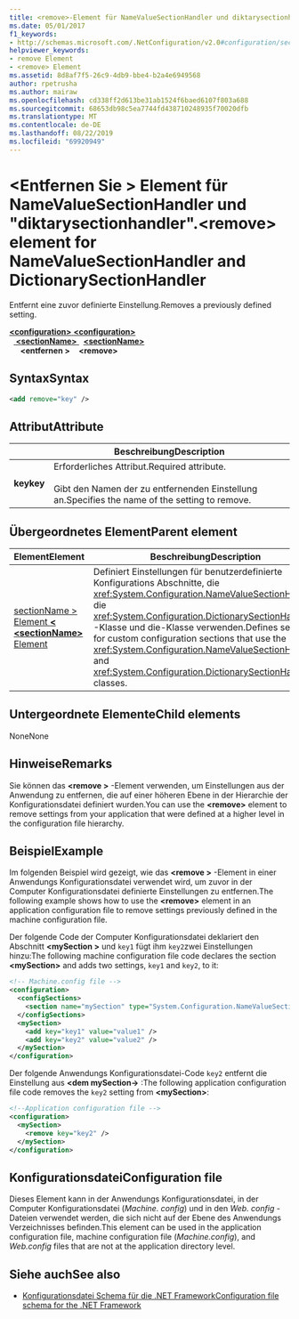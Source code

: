 ```yaml
---
title: <remove>-Element für NameValueSectionHandler und diktarysectionhandler
ms.date: 05/01/2017
f1_keywords:
- http://schemas.microsoft.com/.NetConfiguration/v2.0#configuration/sectionName/remove
helpviewer_keywords:
- remove Element
- <remove> Element
ms.assetid: 8d8af7f5-26c9-4db9-bbe4-b2a4e6949568
author: rpetrusha
ms.author: mairaw
ms.openlocfilehash: cd338ff2d613be31ab1524f6baed6107f803a688
ms.sourcegitcommit: 68653db98c5ea7744fd438710248935f70020dfb
ms.translationtype: MT
ms.contentlocale: de-DE
ms.lasthandoff: 08/22/2019
ms.locfileid: "69920949"
---
```

# <a name="remove-element-for-namevaluesectionhandler-and-dictionarysectionhandler"></a><span data-ttu-id="f8a25-102">\<Entfernen Sie > Element für NameValueSectionHandler und "diktarysectionhandler".</span><span class="sxs-lookup"><span data-stu-id="f8a25-102">\<remove> element for NameValueSectionHandler and DictionarySectionHandler</span></span>

<span data-ttu-id="f8a25-103">Entfernt eine zuvor definierte Einstellung.</span><span class="sxs-lookup"><span data-stu-id="f8a25-103">Removes a previously defined setting.</span></span>

<span data-ttu-id="f8a25-104">[ **\<configuration>** ](configuration-element.md) </span><span class="sxs-lookup"><span data-stu-id="f8a25-104">[**\<configuration>**](configuration-element.md) </span></span>  
<span data-ttu-id="f8a25-105">&nbsp;&nbsp;[ **\<sectionName>** ](custom-element-2.md) </span><span class="sxs-lookup"><span data-stu-id="f8a25-105">&nbsp;&nbsp;[**\<sectionName>**](custom-element-2.md) </span></span>  
<span data-ttu-id="f8a25-106">&nbsp;&nbsp;&nbsp;&nbsp; **\<entfernen >**</span><span class="sxs-lookup"><span data-stu-id="f8a25-106">&nbsp;&nbsp;&nbsp;&nbsp;**\<remove>**</span></span>

## <a name="syntax"></a><span data-ttu-id="f8a25-107">Syntax</span><span class="sxs-lookup"><span data-stu-id="f8a25-107">Syntax</span></span>

```xml
<add remove="key" />
```

## <a name="attribute"></a><span data-ttu-id="f8a25-108">Attribut</span><span class="sxs-lookup"><span data-stu-id="f8a25-108">Attribute</span></span>

|           | <span data-ttu-id="f8a25-109">Beschreibung</span><span class="sxs-lookup"><span data-stu-id="f8a25-109">Description</span></span> |
| --------- | ----------- |
| <span data-ttu-id="f8a25-110">**key**</span><span class="sxs-lookup"><span data-stu-id="f8a25-110">**key**</span></span>   | <span data-ttu-id="f8a25-111">Erforderliches Attribut.</span><span class="sxs-lookup"><span data-stu-id="f8a25-111">Required attribute.</span></span><br><br><span data-ttu-id="f8a25-112">Gibt den Namen der zu entfernenden Einstellung an.</span><span class="sxs-lookup"><span data-stu-id="f8a25-112">Specifies the name of the setting to remove.</span></span> |

## <a name="parent-element"></a><span data-ttu-id="f8a25-113">Übergeordnetes Element</span><span class="sxs-lookup"><span data-stu-id="f8a25-113">Parent element</span></span>

| <span data-ttu-id="f8a25-114">Element</span><span class="sxs-lookup"><span data-stu-id="f8a25-114">Element</span></span> | <span data-ttu-id="f8a25-115">Beschreibung</span><span class="sxs-lookup"><span data-stu-id="f8a25-115">Description</span></span> |
| ------- | ------------|
| [<span data-ttu-id="f8a25-116">sectionName > Element  **\<** </span><span class="sxs-lookup"><span data-stu-id="f8a25-116">**\<sectionName>** Element</span></span>](custom-element-2.md) | <span data-ttu-id="f8a25-117">Definiert Einstellungen für benutzerdefinierte Konfigurations Abschnitte, die <xref:System.Configuration.NameValueSectionHandler> die <xref:System.Configuration.DictionarySectionHandler> -Klasse und die-Klasse verwenden.</span><span class="sxs-lookup"><span data-stu-id="f8a25-117">Defines settings for custom configuration sections that use the <xref:System.Configuration.NameValueSectionHandler> and <xref:System.Configuration.DictionarySectionHandler> classes.</span></span> |

## <a name="child-elements"></a><span data-ttu-id="f8a25-118">Untergeordnete Elemente</span><span class="sxs-lookup"><span data-stu-id="f8a25-118">Child elements</span></span>

<span data-ttu-id="f8a25-119">None</span><span class="sxs-lookup"><span data-stu-id="f8a25-119">None</span></span>

## <a name="remarks"></a><span data-ttu-id="f8a25-120">Hinweise</span><span class="sxs-lookup"><span data-stu-id="f8a25-120">Remarks</span></span>

<span data-ttu-id="f8a25-121">Sie können das  **\<remove >** -Element verwenden, um Einstellungen aus der Anwendung zu entfernen, die auf einer höheren Ebene in der Hierarchie der Konfigurationsdatei definiert wurden.</span><span class="sxs-lookup"><span data-stu-id="f8a25-121">You can use the **\<remove>** element to remove settings from your application that were defined at a higher level in the configuration file hierarchy.</span></span>

## <a name="example"></a><span data-ttu-id="f8a25-122">Beispiel</span><span class="sxs-lookup"><span data-stu-id="f8a25-122">Example</span></span>

<span data-ttu-id="f8a25-123">Im folgenden Beispiel wird gezeigt, wie das  **\<remove >** -Element in einer Anwendungs Konfigurationsdatei verwendet wird, um zuvor in der Computer Konfigurationsdatei definierte Einstellungen zu entfernen.</span><span class="sxs-lookup"><span data-stu-id="f8a25-123">The following example shows how to use the **\<remove>** element in an application configuration file to remove settings previously defined in the machine configuration file.</span></span>

<span data-ttu-id="f8a25-124">Der folgende Code der Computer Konfigurationsdatei deklariert den Abschnitt  **\<mySection >** und `key1` fügt ihm `key2`zwei Einstellungen hinzu:</span><span class="sxs-lookup"><span data-stu-id="f8a25-124">The following machine configuration file code declares the section **\<mySection>** and adds two settings, `key1` and `key2`, to it:</span></span>

```xml
<!-- Machine.config file -->
<configuration>
  <configSections>
    <section name="mySection" type="System.Configuration.NameValueSectionHandler,System" />
  </configSections>
  <mySection>
    <add key="key1" value="value1" />
    <add key="key2" value="value2" />
  </mySection>
</configuration>
```

<span data-ttu-id="f8a25-125">Der folgende Anwendungs Konfigurationsdatei-Code `key2` entfernt die Einstellung aus  **\<dem mySection->** :</span><span class="sxs-lookup"><span data-stu-id="f8a25-125">The following application configuration file code removes the `key2` setting from **\<mySection>**:</span></span>

```xml
<!--Application configuration file -->
<configuration>
  <mySection>
    <remove key="key2" />
  </mySection>
</configuration>
```

## <a name="configuration-file"></a><span data-ttu-id="f8a25-126">Konfigurationsdatei</span><span class="sxs-lookup"><span data-stu-id="f8a25-126">Configuration file</span></span>

<span data-ttu-id="f8a25-127">Dieses Element kann in der Anwendungs Konfigurationsdatei, in der Computer Konfigurationsdatei (*Machine. config*) und in den *Web. config* -Dateien verwendet werden, die sich nicht auf der Ebene des Anwendungs Verzeichnisses befinden.</span><span class="sxs-lookup"><span data-stu-id="f8a25-127">This element can be used in the application configuration file, machine configuration file (*Machine.config*), and *Web.config* files that are not at the application directory level.</span></span>

## <a name="see-also"></a><span data-ttu-id="f8a25-128">Siehe auch</span><span class="sxs-lookup"><span data-stu-id="f8a25-128">See also</span></span>

- [<span data-ttu-id="f8a25-129">Konfigurationsdatei Schema für die .NET Framework</span><span class="sxs-lookup"><span data-stu-id="f8a25-129">Configuration file schema for the .NET Framework</span></span>](index.md)
